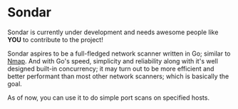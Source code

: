 # Sondar

Sondar is currently under development and needs awesome people like **YOU** to contribute to the project!

Sondar aspires to be a full-fledged network scanner written in Go; similar to [Nmap](https://github.com/nmap/nmap). And with Go's speed, simplicity and reliability along with it's well designed built-in concurrency; it may turn out to be more efficient and better performant than most other network scanners; which is basically the goal.

As of now, you can use it to do simple port scans on specified hosts.
